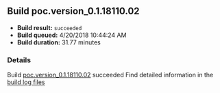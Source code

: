 ## Build poc.version_0.1.18110.02
- **Build result:** `succeeded`
- **Build queued:** 4/20/2018 10:44:24 AM
- **Build duration:** 31.77 minutes
### Details
Build [poc.version_0.1.18110.02](https://winappstudio.visualstudio.com/web/build.aspx?pcguid=a4ef43be-68ce-4195-a619-079b4d9834c2&builduri=vstfs%3a%2f%2f%2fBuild%2fBuild%2f25540) succeeded
Find detailed information in the [build log files](https://uwpctdiags.blob.core.windows.net/buildlogs/poc.version_0.1.18110.02_logs.zip)
